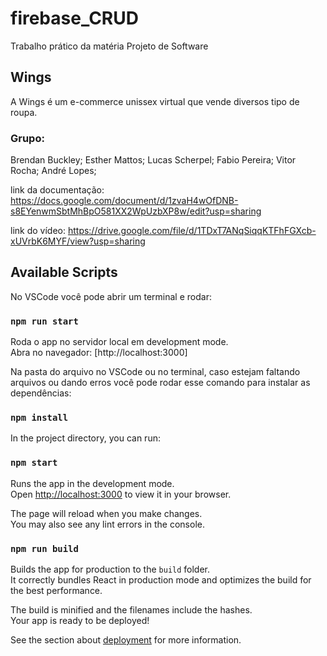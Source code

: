 # firebase_CRUD

Trabalho prático da matéria Projeto de Software

## Wings

A Wings é um e-commerce unissex virtual que vende diversos tipo de roupa.

### Grupo:
Brendan Buckley; Esther Mattos; Lucas Scherpel; Fabio Pereira; Vitor Rocha; André Lopes;

link da documentação: https://docs.google.com/document/d/1zvaH4wOfDNB-s8EYenwmSbtMhBpO581XX2WpUzbXP8w/edit?usp=sharing

link do vídeo: https://drive.google.com/file/d/1TDxT7ANqSiqqKTFhFGXcb-xUVrbK6MYF/view?usp=sharing

## Available Scripts

No VSCode você pode abrir um terminal e rodar:

### `npm run start`

Roda o app no servidor local em development mode.\
Abra no navegador: [http://localhost:3000]

Na pasta do arquivo no VSCode ou no terminal, caso estejam faltando arquivos ou dando erros você pode rodar esse comando para instalar as dependências:

### `npm install`

In the project directory, you can run:

### `npm start`

Runs the app in the development mode.\
Open [http://localhost:3000](http://localhost:3000) to view it in your browser.

The page will reload when you make changes.\
You may also see any lint errors in the console.

### `npm run build`

Builds the app for production to the `build` folder.\
It correctly bundles React in production mode and optimizes the build for the best performance.

The build is minified and the filenames include the hashes.\
Your app is ready to be deployed!

See the section about [deployment](https://facebook.github.io/create-react-app/docs/deployment) for more information.
